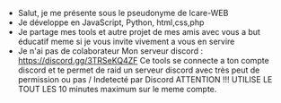 - 	Salut, je me présente sous le pseudonyme de Icare-WEB
- 	Je développe en JavaScript, Python, html,css,php
- 	Je partage mes tools et autre projet de mes amis avec vous a but éducatif meme si je vous invite vivement a vous en servire
- 	Je n'ai pas de colaborateur
		Mon serveur discord : https://discord.gg/3TRSeKQ4ZF
		Ce tools se connecte a ton compte discord et te permet de raid un serveur discord avec très peut de permission ou pas / Indetecté par Discord
		ATTENTION !!! UTILISE LE TOUT LES 10 minutes maximum sur le meme compte.
